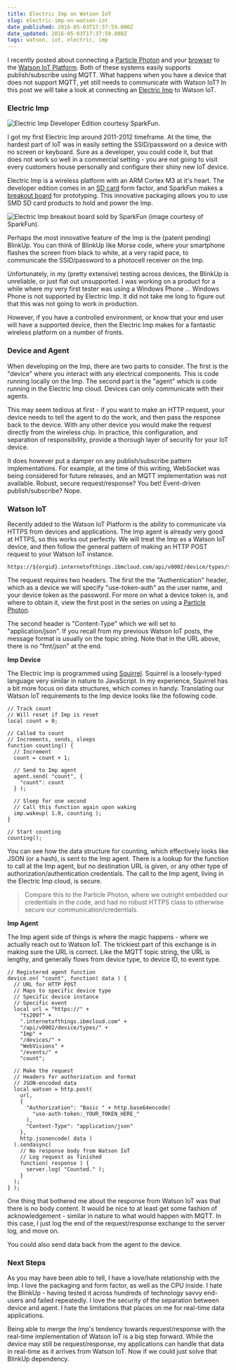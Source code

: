 ```yaml
---
title: Electric Imp on Watson IoT
slug: electric-imp-on-watson-iot
date_published: 2016-05-03T17:37:59.000Z
date_updated: 2016-05-03T17:37:59.000Z
tags: watson, iot, electric, imp
---
```


I recently posted about connecting a [Particle Photon](http://www.kevinhoyt.com/2016/04/27/particle-photon-on-watson-iot/) and your [browser](http://www.kevinhoyt.com/2016/04/28/your-browser-on-watson-iot/) to the [Watson IoT Platform](http://www.ibm.com/internet-of-things/).  Both of these systems easily supports publish/subscribe using MQTT.  What happens when you have a device that does not support MQTT, yet still needs to communicate with Watson IoT?  In this post we will take a look at connecting an [Electric Imp](https://electricimp.com/) to Watson IoT.

### Electric Imp

![Electric Imp Developer Edition courtesy SparkFun.](https://cdn.sparkfun.com//assets/parts/7/1/7/2/11395-03.jpg)

I got my first Electric Imp around 2011-2012 timeframe.  At the time, the hardest part of IoT was in easily setting the SSID/password on a device with no screen or keyboard.  Sure as a developer, you could code it, but that does not work so well in a commercial setting - you are not going to visit every customers house personally and configure their shiny new IoT device.

Electric Imp is a wireless platform with an ARM Cortex M3 at it's heart.  The developer edition comes in an [SD card](https://www.sparkfun.com/products/11395) form factor, and SparkFun makes a [breakout board](https://www.sparkfun.com/products/12886) for prototyping.  This innovative packaging allows you to use SMD SD card products to hold and power the Imp.

![Electric Imp breakout board sold by SparkFun (image courtesy of SparkFun).](https://cdn.sparkfun.com//assets/parts/9/7/7/6/12886-00.jpg)

Perhaps the most innovative feature of the Imp is the (patent pending) BlinkUp.  You can think of BlinkUp like Morse code, where your smartphone flashes the screen from black to white, at a very rapid pace, to communicate the SSID/password to a photocell receiver on the Imp.

Unfortunately, in my (pretty extensive) testing across devices, the BlinkUp is unreliable, or just flat out unsupported.  I was working on a product for a while where my very first tester was using a Windows Phone ... Windows Phone is not supported by Electric Imp.  It did not take me long to figure out that this was not going to work in production.

However, if you have a controlled environment, or know that your end user will have a supported device, then the Electric Imp makes for a fantastic wireless platform on a number of fronts.

### Device and Agent

When developing on the Imp, there are two parts to consider.  The first is the "device" where you interact with any electrical components.  This is code running locally on the Imp.  The second part is the "agent" which is code running in the Electric Imp cloud.  Devices can only communicate with their agents.

This may seem tedious at first - if you want to make an HTTP request, your device needs to tell the agent to do the work, and then pass the response back to the device.  With any other device you would make the request directly from the wireless chip.  In practice, this configuration, and separation of responsibility, provide a thorough layer of security for your IoT device.

It does however put a damper on any publish/subscribe pattern implementations.  For example, at the time of this writing, WebSocket was being considered for future releases, and an MQTT implementation was not available.  Robust, secure request/response?  You bet!  Event-driven publish/subscribe?  Nope.

### Watson IoT

Recently added to the Watson IoT Platform is the ability to communicate via HTTPS from devices and applications.  The Imp agent is already very good at HTTPS, so this works out perfectly.  We will treat the Imp as a Watson IoT device, and then follow the general pattern of making an HTTP POST request to your Watson IoT instance.

    https://${orgid}.internetofthings.ibmcloud.com/api/v0002/device/types/${typeId}/devices/${deviceId} 
    

The request requires two headers.  The first the the "Authentication" header, which as a device we will specify "use-token-auth" as the user name, and your device token as the password.  For more on what a device token is, and where to obtain it, view the first post in the series on using a [Particle Photon](http://www.kevinhoyt.com/2016/04/27/particle-photon-on-watson-iot/).

The second header is "Content-Type" which we will set to "application/json".  If you recall from my previous Watson IoT posts, the message format is usually on the topic string.  Note that in the URL above, there is no "fmt/json" at the end.

**Imp Device**

The Electric Imp is programmed using [Squirrel](https://electricimp.com/docs/squirrel/).  Squirrel is a loosely-typed language very similar in nature to JavaScript.  In my experience, Squirrel has a bit more focus on data structures, which comes in handy.  Translating our Watson IoT requirements to the Imp device looks like the following code.

    // Track count
    // Will reset if Imp is reset
    local count = 0;
    
    // Called to count
    // Increments, sends, sleeps
    function counting() {
      // Increment
      count = count + 1;
      
      // Send to Imp agent  
      agent.send( "count", {
        "count": count
      } );
    
      // Sleep for one second
      // Call this function again upon waking
      imp.wakeup( 1.0, counting );    
    }
    
    // Start counting
    counting();
    

You can see how the data structure for counting, which effectively looks like JSON (or a hash), is sent to the Imp agent.  There is a lookup for the function to call at the Imp agent, but no destination URL is given, or any other type of authorization/authentication credentials.  The call to the Imp agent, living in the Electric Imp cloud, is secure.

> Compare this to the Particle Photon, where we outright embedded our credentials in the code, and had no robust HTTPS class to otherwise secure our communication/credentials.

**Imp Agent**

The Imp agent side of things is where the magic happens - where we actually reach out to Watson IoT.  The trickiest part of this exchange is in making sure the URL is correct.  Like the MQTT topic string, the URL is lengthy, and generally flows from device type, to device ID, to event type.

    // Registered agent function
    device.on( "count", function( data ) {
      // URL for HTTP POST
      // Maps to specific device type
      // Specific device instance
      // Specific event
      local url = "https://" +
        "ts200f" + 
        ".internetofthings.ibmcloud.com" +
        "/api/v0002/device/types/" +
        "Imp" + 
        "/devices/" +
        "WebVisions" +
        "/events/" +
        "count";
        
      // Make the request
      // Headers for authorization and format
      // JSON-encoded data
      local watson = http.post(
        url,
        {
          "Authorization": "Basic " + http.base64encode( 
            "use-auth-token:_YOUR_TOKEN_HERE_" 
          ),
          "Content-Type": "application/json"
        },
        http.jsonencode( data )
      ).sendasync(
        // No response body from Watson IoT
        // Log request as finished
        function( response ) {
          server.log( "Counted." );
        }
      );
    } );
    

One thing that bothered me about the response from Watson IoT was that there is no body content.  It would be nice to at least get some fashion of acknowledgement - similar in nature to what would happen with MQTT.  In this case, I just log the end of the request/response exchange to the server log, and move on.

You could also send data back from the agent to the device.

### Next Steps

As you may have been able to tell, I have a love/hate relationship with the Imp.  I love the packaging and form factor, as well as the CPU inside.  I hate the BlinkUp - having tested it across hundreds of technology savvy end-users and failed repeatedly.  I love the security of the separation between device and agent.  I hate the limitations that places on me for real-time data applications.

Being able to merge the Imp's tendency towards request/response with the real-time implementation of Watson IoT is a big step forward.  While the device may still be request/response, my applications can handle that data in real-time as it arrives from Watson IoT.  Now if we could just solve that BlinkUp dependency.
